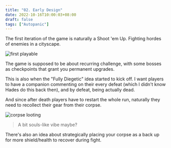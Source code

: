 ```yaml
---
title: "02. Early Design"
date: 2022-10-16T10:00:03+08:00
draft: false
tags: ["Autopanic"]
---
```


The first iteration of the game is naturally a Shoot 'em Up. Fighting hordes of enemies in a cityscape.

![first playable](/images/posts/autopanic-devlog/0002/1.png)

The game is supposed to be about recurring challenge, with some bosses as checkpoints that grant you permanent upgrades.

This is also when the "Fully Diegetic" idea started to kick off. I want players to have a companion commenting on their every defeat (which I didn't know Hades do this back then), and by defeat, being actually dead.

And since after death players have to restart the whole run, naturally they need to recollect their gear from their corpse.

![corpse looting](/images/posts/autopanic-devlog/0002/2.png)

> A bit souls-like vibe maybe?

There's also an idea about strategically placing your corpse as a back up for more shield/health to recover during fight.
